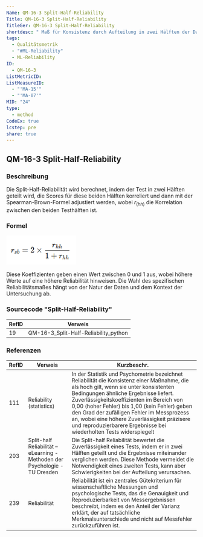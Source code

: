 ```yaml
---
Name: QM-16-3 Split-Half-Reliability
Title: QM-16-3 Split-Half-Reliability
TitleGer: QM-16-3 Split-Half-Reliability
shortdesc: " Maß für Konsistenz durch Aufteilung in zwei Hälften der Daten."
tags:
  - Qualitätsmetrik
  - "#ML-Reliability"
  - ML-Reliability
ID:
  - QM-16-3
ListMetricID: 
ListMeasureID:
  - "'MA-15'"
  - "'MA-07'"
MID: "24"
type:
  - method
CodeEx: true
lcstep: pre
share: true
---
```

## QM-16-3 Split-Half-Reliability

### Beschreibung

Die Split-Half-Reliabilität wird berechnet, indem der Test in zwei Hälften geteilt wird, die Scores für diese beiden Hälften korreliert und dann mit der Spearman-Brown-Formel adjustiert werden, wobei  $r_(hh)$ die Korrelation zwischen den beiden Testhälften ist.

### Formel

![Spearman-Brown-Formel](../../../../9999_Images/Spearman-Brown_Formel.png)

Diese Koeffizienten geben einen Wert zwischen 0 und 1 aus, wobei höhere Werte auf eine höhere Reliabilität hinweisen. Die Wahl des spezifischen Reliabilitätsmaßes hängt von der Natur der Daten und dem Kontext der Untersuchung ab.


### Sourcecode "Split-Half-Reliability"
| RefID | Verweis                               |
| ----- | ------------------------------------- |
| 19    | QM-16-3_Split-Half-Reliability_python |


### Referenzen
| RefID | Verweis                                                                       | Kurzbeschr.                                                                                                                                                                                                                                                                                                                                                                                                                                        |
| ----- | ----------------------------------------------------------------------------- | -------------------------------------------------------------------------------------------------------------------------------------------------------------------------------------------------------------------------------------------------------------------------------------------------------------------------------------------------------------------------------------------------------------------------------------------------- |
| 111   |  Reliability (statistics)                                                     | In der Statistik und Psychometrie bezeichnet Reliabilität die Konsistenz einer Maßnahme, die als hoch gilt, wenn sie unter konsistenten Bedingungen ähnliche Ergebnisse liefert. Zuverlässigkeitskoeffizienten im Bereich von 0,00 (hoher Fehler) bis 1,00 (kein Fehler) geben den Grad der zufälligen Fehler im Messprozess an, wobei eine höhere Zuverlässigkeit präzisere und reproduzierbarere Ergebnisse bei wiederholten Tests widerspiegelt |
| 203   |  Split-half Reliabilität – eLearning - Methoden der Psychologie - TU Dresden  | Die Split-half Reliabilität bewertet die Zuverlässigkeit eines Tests, indem er in zwei Hälften geteilt und die Ergebnisse miteinander verglichen werden. Diese Methode vermeidet die Notwendigkeit eines zweiten Tests, kann aber Schwierigkeiten bei der Aufteilung verursachen.                                                                                                                                                                  |
| 239   |  Reliabilität                                                                 | Reliabilität ist ein zentrales Gütekriterium für wissenschaftliche Messungen und psychologische Tests, das die Genauigkeit und Reproduzierbarkeit von Messergebnissen beschreibt, indem es den Anteil der Varianz erklärt, der auf tatsächliche Merkmalsunterschiede und nicht auf Messfehler zurückzuführen ist.                                                                                                                                  |

